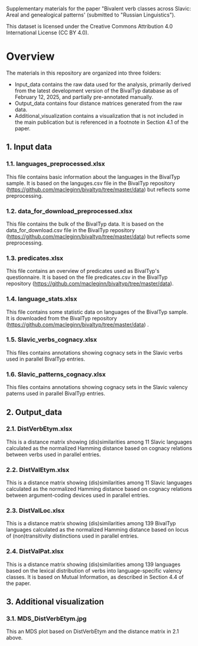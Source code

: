 Supplementary materials for the paper "Bivalent verb classes across Slavic: Areal and genealogical patterns' (submitted to "Russian Linguistics").

This dataset is licensed under the Creative Commons Attribution 4.0 International License (CC BY 4.0).

# Overview
The materials in this repository are organized into three folders:

- Input_data contains the raw data used for the analysis, primarily derived from the latest development version of the BivalTyp database as of February 12, 2025, and partially pre-annotated manually.
- Output_data contains four distance matrices generated from the raw data.
- Additional_visualization contains a visualization that is not included in the main publication but is referenced in a footnote in Section 4.1 of the paper.

## 1. Input data

### 1.1. languages_preprocessed.xlsx

This file contains basic information about the languages in the BivalTyp sample. It is based on the languges.csv file in the BivalTyp repository (https://github.com/macleginn/bivaltyp/tree/master/data) but reflects some preprocessing.

### 1.2. data_for_download_preprocessed.xlsx

This file contains the bulk of the BivalTyp data. It is based on the data_for_download.csv file in the BivalTyp repository (https://github.com/macleginn/bivaltyp/tree/master/data) but reflects some preprocessing.

### 1.3. predicates.xlsx

This file contains an overview of predicates used as BivalTyp's questionnaire. It is based on the file predicates.csv in the BivalTyp repository (https://github.com/macleginn/bivaltyp/tree/master/data).

### 1.4. language_stats.xlsx

This file contains some statistic data on languages of the BivalTyp sample. It is downloaded from the BivalTyp repository (https://github.com/macleginn/bivaltyp/tree/master/data) .

### 1.5. Slavic_verbs_cognacy.xlsx

This files contains annotations showing cognacy sets in the Slavic verbs used in parallel BivalTyp entries.

### 1.6. Slavic_patterns_cognacy.xlsx

This files contains annotations showing cognacy sets in the Slavic valency paterns used in parallel BivalTyp entries.

## 2. Output_data

### 2.1. DistVerbEtym.xlsx

This is a distance matrix showing (dis)similarities among 11 Slavic languages calculated as the normalized Hamming distance based on cognacy relations between verbs used in parallel entries.

### 2.2. DistValEtym.xlsx

This is a distance matrix showing (dis)similarities among 11 Slavic languages calculated as the normalized Hamming distance based on cognacy relations between argument-coding devices used in parallel entries.

### 2.3. DistValLoc.xlsx

This is a distance matrix showing (dis)similarities among 139 BivalTyp  languages calculated as the normalized Hamming distance based on locus of (non)transitivity distinctions used in parallel entries.

### 2.4. DistValPat.xlsx

This is a distance matrix showing (dis)similarities among 139 languages based on the lexical distribution of verbs into language-specific valency classes. It is based on Mutual Information, as described in Section 4.4 of the paper. 

## 3. Additional visualization

### 3.1. MDS_DistVerbEtym.jpg 

This an MDS plot based on DistVerbEtym and the distance matrix in 2.1 above.

